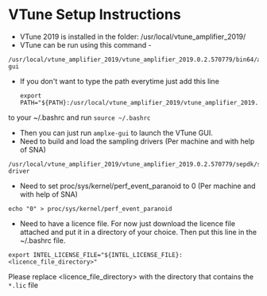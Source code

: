 # VTune Setup Instructions

- VTune 2019 is installed in the folder: /usr/local/vtune_amplifier_2019/
- VTune can be run using this command - 
```
/usr/local/vtune_amplifier_2019/vtune_amplifier_2019.0.2.570779/bin64/amplxe-gui
```
- If you don't want to type the path everytime just add this line
  ```
  export PATH="${PATH}:/usr/local/vtune_amplifier_2019/vtune_amplifier_2019.0.2.570779/bin64"
  ```
to your ~/.bashrc and run `source ~/.bashrc`
- Then you can just run `amplxe-gui` to launch the VTune GUI.
- Need to build and load the sampling drivers (Per machine and with help of SNA)
```
/usr/local/vtune_amplifier_2019/vtune_amplifier_2019.0.2.570779/sepdk/src/build-driver
```
- Need to set proc/sys/kernel/perf_event_paranoid to 0 (Per machine and with help of SNA)
```
echo "0" > proc/sys/kernel/perf_event_paranoid
```
- Need to have a licence file. For now just download the licence file attached and put it in a directory of your choice. Then put this line in the ~/.bashrc file.

```
export INTEL_LICENSE_FILE="${INTEL_LICENSE_FILE}:<licence_file_directory>"
```
Please replace <licence_file_directory> with the directory that contains the `*.lic` file
